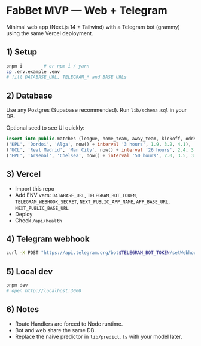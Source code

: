 # FabBet MVP — Web + Telegram

Minimal web app (Next.js 14 + Tailwind) with a Telegram bot (grammy) using the same Vercel deployment.

## 1) Setup

```bash
pnpm i        # or npm i / yarn
cp .env.example .env
# fill DATABASE_URL, TELEGRAM_* and BASE URLs
```

## 2) Database

Use any Postgres (Supabase recommended). Run `lib/schema.sql` in your DB.

Optional seed to see UI quickly:
```sql
insert into public.matches (league, home_team, away_team, kickoff, odds_home, odds_draw, odds_away) values
('KPL', 'Dordoi', 'Alga', now() + interval '3 hours', 1.9, 3.2, 4.1),
('UCL', 'Real Madrid', 'Man City', now() + interval '26 hours', 2.4, 3.3, 2.8),
('EPL', 'Arsenal', 'Chelsea', now() + interval '50 hours', 2.0, 3.5, 3.7);
```

## 3) Vercel

- Import this repo
- Add ENV vars: `DATABASE_URL`, `TELEGRAM_BOT_TOKEN`, `TELEGRAM_WEBHOOK_SECRET`, `NEXT_PUBLIC_APP_NAME`, `APP_BASE_URL`, `NEXT_PUBLIC_BASE_URL`
- Deploy
- Check `/api/health`

## 4) Telegram webhook

```bash
curl -X POST "https://api.telegram.org/bot$TELEGRAM_BOT_TOKEN/setWebhook"   -d url="$APP_BASE_URL/api/telegram?secret=$TELEGRAM_WEBHOOK_SECRET"
```

## 5) Local dev

```bash
pnpm dev
# open http://localhost:3000
```

## 6) Notes

- Route Handlers are forced to Node runtime.
- Bot and web share the same DB.
- Replace the naive predictor in `lib/predict.ts` with your model later.
